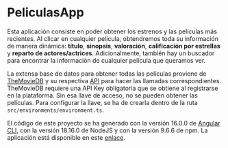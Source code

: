 # PeliculasApp
Esta aplicación consiste en poder obtener los estrenos y las películas más recientes. Al clicar en cualquier película, obtendremos toda su información de manera dinámica: **título**, **sinopsis**, **valoración**, **calificación por estrellas** y **reparto de actores/actrices**. Adicionalmente, también hay un buscador para encontrar la información de cualquier película que queramos ver.

La extensa base de datos para obtener todas las películas proviene de [TheMovieDB](https://www.themoviedb.org/?language=ca-ES) y su respectiva [API](https://developer.themoviedb.org/reference/intro/getting-started) para hacer las llamadas correspondientes. TheMovieDB requiere una API Key obligatoria que se obtiene al registrarse en la plataforma. Sin esa llave de acceso, no se pueden obtener las películas. Para configurar la llave, se ha de crearla dentro de la ruta `src/environments/environment.ts`.

El código de este proyecto se ha generado con la versión 16.0.0 de [Angular CLI](https://github.com/angular/angular-cli), con la versión 18.16.0 de NodeJS y con la versión 9.6.6 de npm. La aplicación está disponible en este [enlace](https://peliculas-app-amin.netlify.app/home).